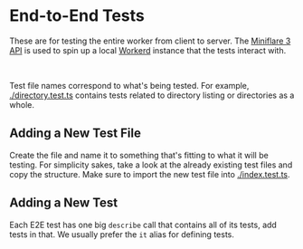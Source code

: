 # End-to-End Tests
These are for testing the entire worker from client to server.
The [Miniflare 3 API](https://latest.miniflare.dev) is used to spin up a local
[Workerd](https://github.com/cloudflare/workerd) instance that the tests interact with.

<br />

Test file names correspond to what's being tested. For example, [./directory.test.ts](./directory.test.ts)
contains tests related to directory listing or directories as a whole.

## Adding a New Test File
Create the file and name it to something that's fitting to what it will be testing.
For simplicity sakes, take a look at the already existing test files and copy the structure.
Make sure to import the new test file into [./index.test.ts](./index.test.ts).

## Adding a New Test
Each E2E test has one big `describe` call that contains all of its tests, add tests in that.
We usually prefer the `it` alias for defining tests.
